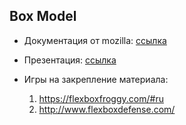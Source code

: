 ## Box Model

- Документация от mozilla: [ссылка](https://developer.mozilla.org/ru/docs/Learn/CSS/Building_blocks/The_box_model)  

- Презентация: [ссылка](https://github.com/ait-tr/cohort24/blob/main/front_end/lesson_04/css-flex-box.pdf)

- Игры на закрепление материала:
  1. https://flexboxfroggy.com/#ru
  2. http://www.flexboxdefense.com/
